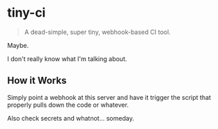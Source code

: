 # tiny-ci

> A dead-simple, super tiny, webhook-based CI tool.

Maybe.

I don't really know what I'm talking about.

## How it Works

Simply point a webhook at this server and have it trigger the script that
properly pulls down the code or whatever.

Also check secrets and whatnot... someday.
